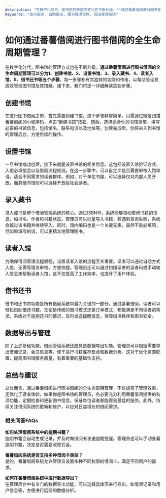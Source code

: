 ```yaml
---
description: "在数字化时代，图书馆的管理方式也在不断升级。**通过番薯借阅进行图书借阅的全生命周期管理可以分为1、创建书馆、2、设置书馆、3、录入藏书、4、读者入馆、5、借书还书等五个步骤**。每一步骤都有其独特的功能和作用，以帮助管理员高效管理图书馆及其馆藏。接下来，我们将逐一详细解读这些步骤。"
keywords: "借书系统, 自助借阅, 图书管理软件, 借阅管理系统"
---
```

# 如何通过番薯借阅进行图书借阅的全生命周期管理？

在数字化时代，图书馆的管理方式也在不断升级。**通过番薯借阅进行图书借阅的全生命周期管理可以分为1、创建书馆、2、设置书馆、3、录入藏书、4、读者入馆、5、借书还书等五个步骤**。每一步骤都有其独特的功能和作用，以帮助管理员高效管理图书馆及其馆藏。接下来，我们将逐一详细解读这些步骤。

## 创建书馆 

在进行图书借阅之前，首先需要创建书馆。这个步骤非常简单，只需通过微信扫描番薯借阅的小程序码，点击“新建书馆”按钮。随后，选择适合你的书馆类型，填写必要的书馆信息，包括馆名、联系电话以及地址等。创建完成后，你将进入到书馆的管理后台，方便后续的操作。

## 设置书馆

一旦书馆成功创建，接下来就是设置书馆的相关信息。这包括设置入馆验证方式、入馆必填信息以及借阅流程规则。在这一步骤中，可以自定义是否需要审核入馆申请，适合不同需求的读者群体。例如，对于单位书屋，可以选择仅对内部人员开放，而其他书馆则可以选择开放给社会读者。

## 录入藏书

录入藏书是整个借阅管理系统的核心。通过ISBN号，系统能够自动查询书籍的信息，如书名、作者和书籍状态。管理员可以批量导入书籍，若遇到查询失败，系统会跳过该书籍并继续导入。同时，馆内编码也是一个关键元素，虽然不是必填项，但如果填写的话，可以更精准地管理图书。

## 读者入馆

为确保借阅管理流程顺畅，设置读者入馆的流程至关重要。读者可以通过自助方式入馆，无需管理员审核，方便快捷。管理员还可以通过扫描读者的读者码或手动输入信息来帮助读者入馆，这不仅提高了工作效率，也提升了用户体验。

## 借书还书

借书和还书的功能是所有借阅系统中最为关键的一部分。通过番薯借阅，读者可以轻松自助借还书籍。无论是传统的借书模式还是订单模式，都能满足不同读者的需求。系统对于逾期还书的情况，及时发送提醒信息，保障借书秩序和图书安全。

## 数据导出与管理

除了上述基础功能，借阅管理系统还应具备数据导出功能。管理员可以根据需要导出借阅记录、会员信息等，便于进行书籍库存盘点和数据分析。这对于优化资源配置，提高图书馆服务质量，有着重要的基础性支持。

## 总结与建议

总体而言，通过番薯借阅进行图书借阅的全生命周期管理，不仅提高了管理效率，还优化了读者体验。如果你是图书馆的管理员，务必要充分利用番薯借阅提供的各项功能，定期检查和更新图书信息，保证每位读者都能得到最佳的服务。此外，持续关注借阅系统的更新和维护，以应对日益增长的借阅需求。

### 相关问答FAQs

**如何处理借阅系统中的逾期书籍？**  
逾期书籍会自动生成记录，并及时向借阅者发送逾期提醒。管理员也可以手动查看逾期书籍，决定是否需要收取罚金。

**番薯借阅系统是否支持多种借阅卡类型？**  
是的，番薯借阅系统允许管理员设置多种不同权限的借阅卡，满足不同用户的需求。

**如何在番薯借阅系统中进行数据导出？**  
在管理后台中有专门的数据导出功能，可以选择具体项进行导出，如借阅记录和用户信息等，方便进行后续的数据分析。
